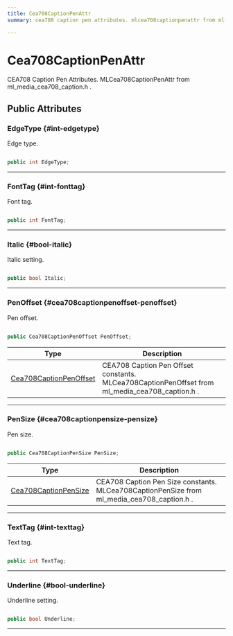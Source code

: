 ```yaml
---
title: Cea708CaptionPenAttr
summary: cea708 caption pen attributes. mlcea708captionpenattr from ml-media-cea708-caption.h. 

---
```


# Cea708CaptionPenAttr




CEA708 Caption Pen Attributes.  MLCea708CaptionPenAttr  from  ml&#95;media&#95;cea708&#95;caption.h .   





## Public Attributes

### EdgeType {#int-edgetype}

Edge type. 

```csharp

public int EdgeType;

```






-----------

### FontTag {#int-fonttag}

Font tag. 

```csharp

public int FontTag;

```






-----------

### Italic {#bool-italic}

Italic setting. 

```csharp

public bool Italic;

```






-----------

### PenOffset {#cea708captionpenoffset-penoffset}

Pen offset. 

```csharp

public Cea708CaptionPenOffset PenOffset;

```

| Type | Description  | 
|--|--|
| [Cea708CaptionPenOffset](/versioned_docs/version-22-Mar-2023/unity-api/api/UnityEngine.XR.MagicLeap/MLMedia/ParserCEA708/UnityEngine.XR.MagicLeap.MLMedia.ParserCEA708.md#enums-cea708captionpenoffset) | CEA708 Caption Pen Offset constants.  MLCea708CaptionPenOffset  from  ml&#95;media&#95;cea708&#95;caption.h .  |





-----------

### PenSize {#cea708captionpensize-pensize}

Pen size. 

```csharp

public Cea708CaptionPenSize PenSize;

```

| Type | Description  | 
|--|--|
| [Cea708CaptionPenSize](/versioned_docs/version-22-Mar-2023/unity-api/api/UnityEngine.XR.MagicLeap/MLMedia/ParserCEA708/UnityEngine.XR.MagicLeap.MLMedia.ParserCEA708.md#enums-cea708captionpensize) | CEA708 Caption Pen Size constants.  MLCea708CaptionPenSize  from  ml&#95;media&#95;cea708&#95;caption.h .  |





-----------

### TextTag {#int-texttag}

Text tag. 

```csharp

public int TextTag;

```






-----------

### Underline {#bool-underline}

Underline setting. 

```csharp

public bool Underline;

```






-----------


